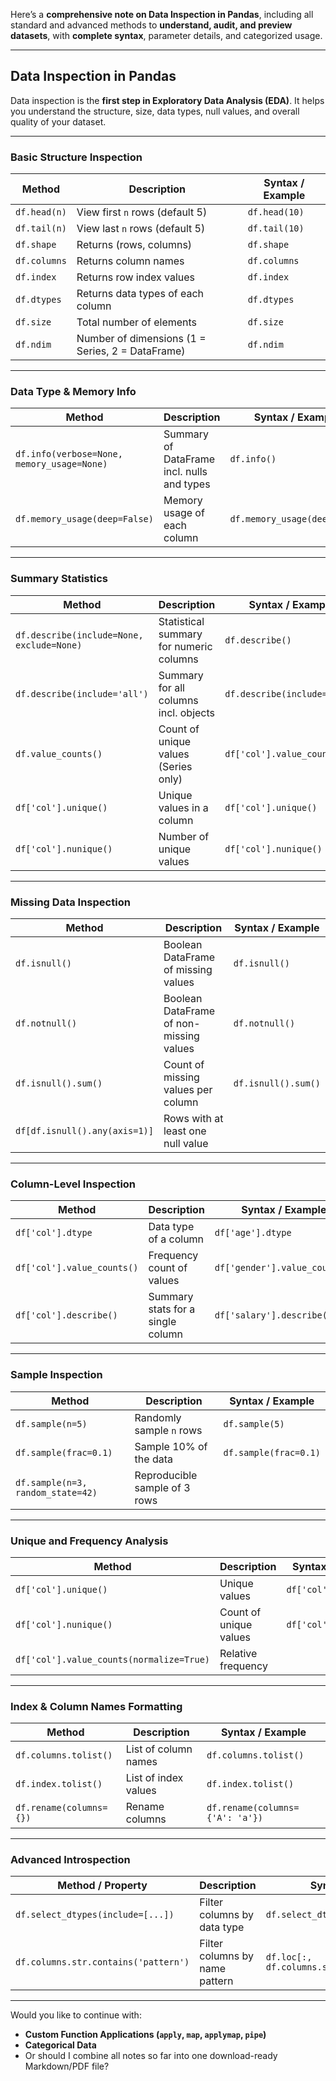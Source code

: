 Here’s a **comprehensive note on Data Inspection in Pandas**, including all standard and advanced methods to **understand, audit, and preview datasets**, with **complete syntax**, parameter details, and categorized usage.

---

## **Data Inspection in Pandas**

Data inspection is the **first step in Exploratory Data Analysis (EDA)**. It helps you understand the structure, size, data types, null values, and overall quality of your dataset.

---

###  **Basic Structure Inspection**

| Method                    | Description                                     | Syntax / Example                  |
|---------------------------|-------------------------------------------------|-----------------------------------|
| `df.head(n)`              | View first `n` rows (default 5)                 | `df.head(10)`                     |
| `df.tail(n)`              | View last `n` rows (default 5)                  | `df.tail(10)`                     |
| `df.shape`                | Returns (rows, columns)                         | `df.shape`                        |
| `df.columns`              | Returns column names                            | `df.columns`                      |
| `df.index`                | Returns row index values                        | `df.index`                        |
| `df.dtypes`               | Returns data types of each column               | `df.dtypes`                       |
| `df.size`                 | Total number of elements                        | `df.size`                         |
| `df.ndim`                 | Number of dimensions (1 = Series, 2 = DataFrame)| `df.ndim`                         |

---

###  **Data Type & Memory Info**

| Method                    | Description                                     | Syntax / Example                  |
|---------------------------|-------------------------------------------------|-----------------------------------|
| `df.info(verbose=None, memory_usage=None)` | Summary of DataFrame incl. nulls and types | `df.info()`          |
| `df.memory_usage(deep=False)` | Memory usage of each column                | `df.memory_usage(deep=True)`     |

---

###  **Summary Statistics**

| Method                    | Description                                     | Syntax / Example                  |
|---------------------------|-------------------------------------------------|-----------------------------------|
| `df.describe(include=None, exclude=None)` | Statistical summary for numeric columns | `df.describe()`     |
| `df.describe(include='all')` | Summary for all columns incl. objects       | `df.describe(include='all')`     |
| `df.value_counts()`       | Count of unique values (Series only)           | `df['col'].value_counts()`       |
| `df['col'].unique()`      | Unique values in a column                      | `df['col'].unique()`             |
| `df['col'].nunique()`     | Number of unique values                        | `df['col'].nunique()`            |

---

###  **Missing Data Inspection**

| Method                    | Description                                     | Syntax / Example                  |
|---------------------------|-------------------------------------------------|-----------------------------------|
| `df.isnull()`             | Boolean DataFrame of missing values             | `df.isnull()`                     |
| `df.notnull()`            | Boolean DataFrame of non-missing values         | `df.notnull()`                    |
| `df.isnull().sum()`       | Count of missing values per column              | `df.isnull().sum()`               |
| `df[df.isnull().any(axis=1)]` | Rows with at least one null value         |                                   |

---

###  **Column-Level Inspection**

| Method                    | Description                                     | Syntax / Example                  |
|---------------------------|-------------------------------------------------|-----------------------------------|
| `df['col'].dtype`         | Data type of a column                          | `df['age'].dtype`                 |
| `df['col'].value_counts()`| Frequency count of values                      | `df['gender'].value_counts()`     |
| `df['col'].describe()`    | Summary stats for a single column              | `df['salary'].describe()`         |

---

###  **Sample Inspection**

| Method                    | Description                                     | Syntax / Example                  |
|---------------------------|-------------------------------------------------|-----------------------------------|
| `df.sample(n=5)`          | Randomly sample `n` rows                        | `df.sample(5)`                    |
| `df.sample(frac=0.1)`     | Sample 10% of the data                         | `df.sample(frac=0.1)`             |
| `df.sample(n=3, random_state=42)` | Reproducible sample of 3 rows        |                                   |

---

###  **Unique and Frequency Analysis**

| Method                    | Description                                     | Syntax / Example                  |
|---------------------------|-------------------------------------------------|-----------------------------------|
| `df['col'].unique()`      | Unique values                                   | `df['col'].unique()`              |
| `df['col'].nunique()`     | Count of unique values                         | `df['col'].nunique()`             |
| `df['col'].value_counts(normalize=True)` | Relative frequency            |                                   |

---

###  **Index & Column Names Formatting**

| Method                    | Description                                     | Syntax / Example                  |
|---------------------------|-------------------------------------------------|-----------------------------------|
| `df.columns.tolist()`     | List of column names                           | `df.columns.tolist()`             |
| `df.index.tolist()`       | List of index values                          | `df.index.tolist()`               |
| `df.rename(columns={})`   | Rename columns                                 | `df.rename(columns={'A': 'a'})`   |

---

###  **Advanced Introspection**

| Method / Property         | Description                                     | Syntax / Example                  |
|---------------------------|-------------------------------------------------|-----------------------------------|
| `df.select_dtypes(include=[...])` | Filter columns by data type         | `df.select_dtypes(include='number')` |
| `df.columns.str.contains('pattern')` | Filter columns by name pattern  | `df.loc[:, df.columns.str.contains("score")]` |

---

Would you like to continue with:
- **Custom Function Applications (`apply`, `map`, `applymap`, `pipe`)**
- **Categorical Data**
- Or should I combine all notes so far into one download-ready Markdown/PDF file?